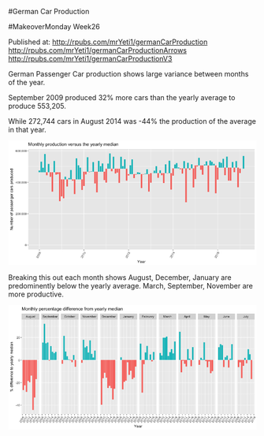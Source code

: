 #German Car Production

#MakeoverMonday Week26

Published at:
http://rpubs.com/mrYeti1/germanCarProduction
http://rpubs.com/mrYeti1/germanCarProductionArrows
http://rpubs.com/mrYeti1/germanCarProductionV3


German Passenger Car production shows large variance between months of
the year.

September 2009 produced 32% more cars than the yearly average to produce
553,205.

While 272,744 cars in August 2014 was -44% the production of the average
in that year.

![](germanCars_files/figure-markdown_strict/unnamed-chunk-2-1.png)

Breaking this out each month shows August, December, January are
predominently below the yearly average. March, September, November are
more productive.

![](germanCars_files/figure-markdown_strict/unnamed-chunk-4-1.png)
